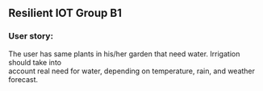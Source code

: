 ## Resilient IOT Group B1

### User	story:
The	user	has	same	plants	in	his/her	garden	that	need	water.	Irrigation	should	take	into	
account	real	need	for	water,	depending	on	temperature,	rain,	and	weather	forecast.